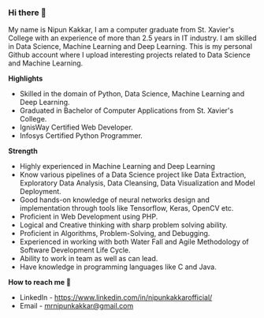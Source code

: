 ### Hi there 👋

My name is Nipun Kakkar, I am a computer graduate from St. Xavier's College with an experience of more than 2.5 years in IT industry.
I am skilled in Data Science, Machine Learning and Deep Learning.
This is my personal Github account where I upload interesting projects related to Data Science and Machine Learning.

**Highlights** 

* Skilled in the domain of Python, Data Science, Machine Learning and Deep Learning.
* Graduated in Bachelor of Computer Applications from St. Xavier's College.
* IgnisWay Certified Web Developer.
* Infosys Certified Python Programmer.

**Strength** 

* Highly experienced in Machine Learning and Deep Learning
* Know various pipelines of a Data Science project like Data Extraction, Exploratory Data Analysis, Data
Cleansing, Data Visualization and Model Deployment.
* Good hands-on knowledge of neural networks design and implementation through tools like Tensorflow,
  Keras, OpenCV etc.
* Proficient in Web Development using PHP.
* Logical and Creative thinking with sharp problem solving ability.
* Proficient in Algorithms, Problem-Solving, and Debugging.
* Experienced in working with both Water Fall and Agile Methodology of Software Development Life Cycle.
* Ability to work in team as well as can lead.
* Have knowledge in programming languages like C and Java.

**How to reach me 📱**
    
* LinkedIn - https://www.linkedin.com/in/nipunkakkarofficial/
* Email    - mrnipunkakkar@gmail.com
